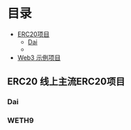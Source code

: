 # 目录
- [ERC20项目](#ERC20)
  - [Dai](#Dai)
  - 
- [Web3 示例项目](#web3-示例项目)




## ERC20  线上主流ERC20项目
### Dai





### WETH9 

 
